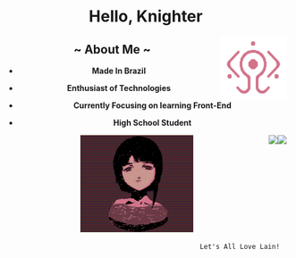<center>
  
# **Hello, Knighter**
  
  
  <a href="https://github.com/octlo/octlo/blob/main/01010111%2001101001%2001110010%2001100101%2001100100.gif">        <!-- Gif Things -->
    <img align="right" width="120" height="115" src="01010111%2001101001%2001110010%2001100101%2001100100.gif">
         </a>
  
  
  <center>
    
    
 ## ~ **About Me** ~
     
 - **Made In Brazil**
 
 - **Enthusiast of Technologies**
 
 - **Currently Focusing on learning Front-End**
    
 - **High School Student**
   
  <center>
     <!-- Git Status -->
    <div>
  <a href="https://github.com/octlo">
  <img height="150px" position="flex" align="right" src="https://github-readme-stats.vercel.app/api?username=octlo&show_icons=true&theme=dracula&include_all_commits=true&count_private=true"/>
  <img height="105px" position="flex"  align="right" src="https://github-readme-stats.vercel.app/api/top-langs/?username=octlo&layout=compact&langs_count=7&theme=dracula"/>
</div>
    
</div>

    
 <a href="https://github.com/octlo/octlo/blob/main/1%2527b0ra%7B9%7D.gif">
    <img aligh="left" width="40%" src="1%2527b0ra%7B9%7D.gif" hspace="20">
    </a>
    
                                                   Let's All Love Lain!
